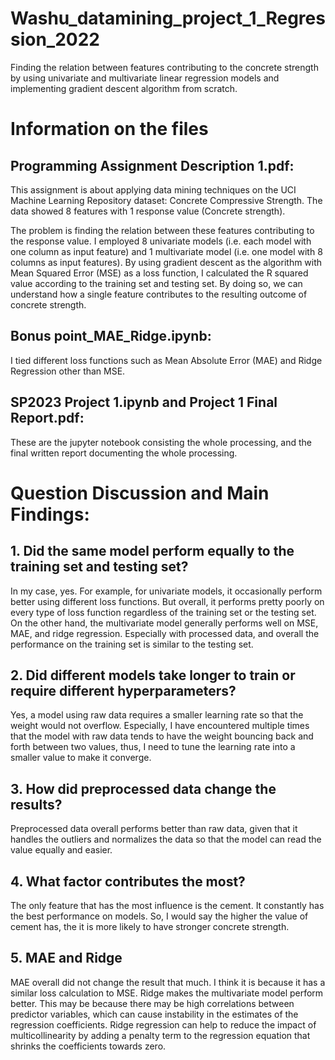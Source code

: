 # Washu_datamining_project_1_Regression_2022
Finding the relation between features contributing to the concrete strength by using univariate and multivariate linear regression models and implementing gradient descent algorithm from scratch.

# Information on the files

## Programming Assignment Description 1.pdf: 

This assignment is about applying data mining techniques on the UCI Machine Learning Repository dataset: Concrete Compressive Strength. The data showed 8 features with 1 response value (Concrete strength). 

The problem is finding the relation between these features contributing to the response value. I employed 8 univariate models (i.e. each model with one column as input feature) and 1 multivariate model (i.e. one model with 8 columns as input features).
By using gradient descent as the algorithm with Mean Squared Error (MSE) as a loss function, I calculated the R squared value according to the training set and testing set. By doing so, we can understand how a single feature contributes to the resulting outcome of concrete strength. 

## Bonus point_MAE_Ridge.ipynb: 

I tied different loss functions such as Mean Absolute Error (MAE) and Ridge Regression other than MSE. 

## SP2023 Project 1.ipynb and Project 1 Final Report.pdf: 

These are the jupyter notebook consisting the whole processing, and the final written report documenting the whole processing.

# Question Discussion and Main Findings: 

## 1. Did the same model perform equally to the training set and testing set?

In my case, yes. For example, for univariate models, it occasionally perform better using different loss functions. But overall, it performs pretty poorly on every type of loss function regardless of the training set or the testing set. On the other hand, the multivariate model generally performs well on MSE, MAE, and ridge regression. Especially with processed data, and overall the performance on the training set is similar to the testing set.

## 2. Did different models take longer to train or require different hyperparameters?

Yes, a model using raw data requires a smaller learning rate so that the weight would not overflow. Especially, I have encountered multiple times that the model with raw data tends to have the weight bouncing back and forth between two values, thus, I need to tune the learning rate into a smaller value to make it converge.

## 3. How did preprocessed data change the results?

Preprocessed data overall performs better than raw data, given that it handles the outliers and normalizes the data so that the model can read the value equally and easier.

## 4. What factor contributes the most?

The only feature that has the most influence is the cement. It constantly has the best performance on models. So, I would say the higher the value of cement has, the it is more likely to have stronger concrete strength.

## 5. MAE and Ridge

MAE overall did not change the result that much. I think it is because it has a similar loss calculation to MSE.
Ridge makes the multivariate model perform better. This may be because there may be high correlations between predictor variables, which can cause instability in the estimates of the regression coefficients. Ridge regression can help to reduce the impact of multicollinearity by adding a penalty term to the regression equation that shrinks the coefficients towards zero.




